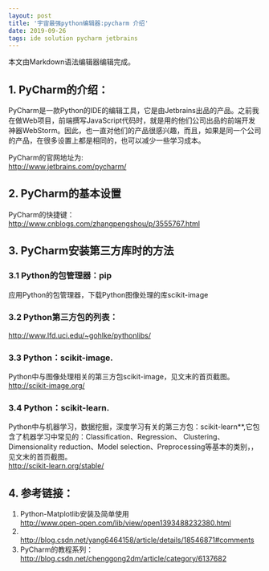 ```yaml
---  
layout: post  
title: '宇宙最强python编辑器:pycharm 介绍'  
date: 2019-09-26  
tags: ide solution pycharm jetbrains  
---  
```

  
<div id="content_views" class="markdown_views prism-atom-one-dark">
                    <!-- flowchart 箭头图标 勿删 -->
                    <svg xmlns="http://www.w3.org/2000/svg" style="display: none;">
                        <path stroke-linecap="round" d="M5,0 0,2.5 5,5z" id="raphael-marker-block" style="-webkit-tap-highlight-color: rgba(0, 0, 0, 0);"></path>
                    </svg>
                                            <p>本文由Markdown语法编辑器编辑完成。</p>



<h2 id="1-pycharm的介绍"><a name="t0"></a>1. PyCharm的介绍：</h2>

<p>PyCharm是一款Python的IDE的编辑工具，它是由Jetbrains出品的产品。之前我在做Web项目，前端撰写JavaScript代码时，就是用的他们公司出品的前端开发神器WebStorm。因此，也一直对他们的产品很感兴趣，而且，如果是同一个公司的产品，在很多设置上都是相同的，也可以减少一些学习成本。</p>

<p>PyCharm的官网地址为: <br>
<a href="http://www.jetbrains.com/pycharm/" rel="nofollow" data-token="502ed7dede3c2bb27616c18a0a6f9ddb">http://www.jetbrains.com/pycharm/</a></p>



<h2 id="2-pycharm的基本设置"><a name="t1"></a>2. PyCharm的基本设置</h2>

<p>PyCharm的快捷键： <br>
<a href="http://www.cnblogs.com/zhangpengshou/p/3555767.html" rel="nofollow" data-token="bc9904113cb322e461924d574b93aba2">http://www.cnblogs.com/zhangpengshou/p/3555767.html</a></p>



<h2 id="3-pycharm安装第三方库时的方法"><a name="t2"></a>3. PyCharm安装第三方库时的方法</h2>



<h3 id="31-python的包管理器pip"><a name="t3"></a>3.1 <strong>Python的包管理器：pip</strong></h3>

<p>应用Python的包管理器，下载Python图像处理的库scikit-image</p>



<h3 id="32-python第三方包的列表"><a name="t4"></a>3.2 <strong>Python第三方包的列表：</strong></h3>

<p><a href="http://www.lfd.uci.edu/~gohlke/pythonlibs/" rel="nofollow" data-token="acc3af145fbd8b5091f5fb9c4c547721">http://www.lfd.uci.edu/~gohlke/pythonlibs/</a></p>



<h3 id="33-pythonscikit-image"><a name="t5"></a>3.3 <strong>Python：scikit-image.</strong></h3>

<p>Python中与图像处理相关的第三方包scikit-image，见文末的首页截图。 <br>
<a href="http://scikit-image.org/" rel="nofollow" data-token="316a458bdb2bfd016fd4ef840bc390bf">http://scikit-image.org/</a></p>



<h3 id="34-pythonscikit-learn"><a name="t6"></a>3.4 <strong>Python：scikit-learn.</strong></h3>

<p>Python中与机器学习，数据挖掘，深度学习有关的第三方包：scikit-learn**,它包含了机器学习中常见的：Classification、Regression、 Clustering、Dimensionality reduction、Model selection、Preprocessing等基本的类别，，见文末的首页截图。 <br>
<a href="http://scikit-learn.org/stable/" rel="nofollow" data-token="f863b780d124a258f7feead02a0c5df6">http://scikit-learn.org/stable/</a></p>



<h2 id="4-参考链接"><a name="t7"></a>4. 参考链接：</h2>

<ol>
<li>Python-Matplotlib安装及简单使用 <br>
<a href="http://www.open-open.com/lib/view/open1393488232380.html" rel="nofollow" data-token="0fa2442f6f97527c35760710b2891b3b">http://www.open-open.com/lib/view/open1393488232380.html</a></li>
<li> <br>
<a href="http://blog.csdn.net/yang6464158/article/details/18546871#comments" rel="nofollow" data-token="7ab5e80fa82099f160f17dc6bc487e14">http://blog.csdn.net/yang6464158/article/details/18546871#comments</a></li>
<li>PyCharm的教程系列： <br>
<a href="http://blog.csdn.net/chenggong2dm/article/category/6137682" rel="nofollow" data-token="4c8b681f9684f0f198f9b266532a7d25">http://blog.csdn.net/chenggong2dm/article/category/6137682</a></li>
</ol>
